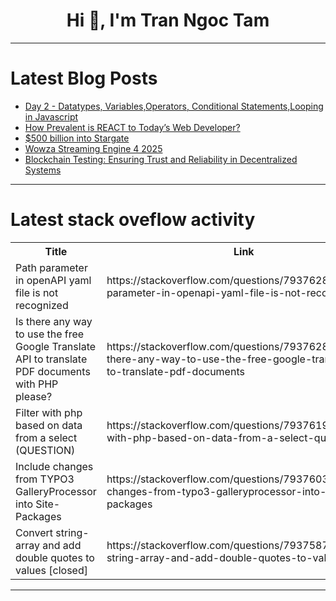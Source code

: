 <h1 align="center">Hi 👋, I'm Tran Ngoc Tam</h1>

---

# Latest Blog Posts 
<!-- BLOG-POST-LIST:START -->
- [Day 2 - Datatypes, Variables,Operators, Conditional Statements,Looping in Javascript](https://dev.to/lakshmipritha/day-2-datatypes-variablesoperators-conditional-statementslooping-in-javascript-3l45)
- [How Prevalent is REACT to Today’s Web Developer?](https://dev.to/bkthemes/how-prevalent-is-react-to-todays-web-developer-374b)
- [$500 billion into Stargate](https://dev.to/peter/500-billion-into-stargate-1d1n)
- [Wowza Streaming Engine 4 2025](https://dev.to/basharat_deevaan_abfca4ca/wowza-streaming-engine-4-2025-2h3f)
- [Blockchain Testing: Ensuring Trust and Reliability in Decentralized Systems](https://dev.to/radha_4c842d8e4362a7cdd9c/blockchain-testing-ensuring-trust-and-reliability-in-decentralized-systems-4pmb)
<!-- BLOG-POST-LIST:END -->

---

# Latest stack oveflow activity
<table>
  <tr><th>Title</th><th>Link</th></tr>
  <!-- STACKOVERFLOW:START --><tr><td>Path parameter in openAPI yaml file is not recognized</td><td>https://stackoverflow.com/questions/79376283/path-parameter-in-openapi-yaml-file-is-not-recognized</td></tr><tr><td>Is there any way to use the free Google Translate API to translate PDF documents with PHP please?</td><td>https://stackoverflow.com/questions/79376282/is-there-any-way-to-use-the-free-google-translate-api-to-translate-pdf-documents</td></tr><tr><td>Filter with php based on data from a select &lpar;QUESTION&rpar;</td><td>https://stackoverflow.com/questions/79376195/filter-with-php-based-on-data-from-a-select-question</td></tr><tr><td>Include changes from TYPO3 GalleryProcessor into Site-Packages</td><td>https://stackoverflow.com/questions/79376039/include-changes-from-typo3-galleryprocessor-into-site-packages</td></tr><tr><td>Convert string-array and add double quotes to values [closed]</td><td>https://stackoverflow.com/questions/79375879/convert-string-array-and-add-double-quotes-to-values</td></tr><!-- STACKOVERFLOW:END -->
</table>

---


